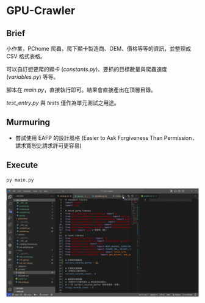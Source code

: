 # GPU-Crawler

## Brief

小作業，PChome 爬蟲，爬下顯卡製造商、OEM、價格等等的資訊，並整理成 CSV 格式表格。

可以自訂想要爬的顯卡 (*constants.py*)、要抓的目標數量與爬蟲速度 (*variables.py*) 等等。

腳本在 *main.py*，直接執行即可。結果會直接產出在頂層目錄。

*test_entry.py* 與 *tests* 僅作為單元測試之用途。

## Murmuring

+ 嘗試使用 EAFP 的設計風格 (Easier to Ask Forgiveness Than Permission，請求寬恕比請求許可更容易)

## Execute

```bash
py main.py
```

![crawler-short](tests/crawler-short.gif)
